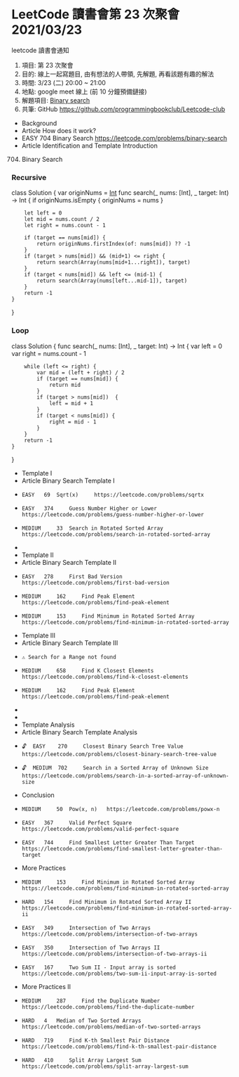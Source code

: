 # LeetCode 讀書會第 23 次聚會 2021/03/23

  leetcode 讀書會通知
 1. 項目: 第 23  次聚會
 2. 目的: 線上一起寫題目, 由有想法的人帶領, 先解題, 再看該題有趣的解法
 3. 時間: 3/23 (二) 20:00 ~ 21:00
 4. 地點: google meet 線上 (前 10 分鐘預備鏈接)
 5. 解題項目:  [Binary search](https://leetcode.com/explore/learn/card/binary-search)
 6. 共筆: GitHub https://github.com/programmingbookclub/Leetcode-club

* Background
*   Article  How does it work?
*   EASY	 704	 Binary Search	 https://leetcode.com/problems/binary-search
*   Article  Identification and Template Introduction
704. Binary Search
### Recursive
class Solution {
    var originNums = [Int]()
    func search(_ nums: [Int], _ target: Int) -> Int {
        if originNums.isEmpty { originNums = nums }
        
        let left = 0
        let mid = nums.count / 2
        let right = nums.count - 1
        
        if (target == nums[mid]) {
            return originNums.firstIndex(of: nums[mid]) ?? -1
        } 
        if (target > nums[mid]) && (mid+1) <= right {
            return search(Array(nums[mid+1...right]), target)
        } 
        if (target < nums[mid]) && left <= (mid-1) {
            return search(Array(nums[left...mid-1]), target)
        }
        return -1
    }
}

### Loop
class Solution {
    func search(_ nums: [Int], _ target: Int) -> Int {
        var left = 0
        var right = nums.count - 1
        
        while (left <= right) {
            var mid = (left + right) / 2 
            if (target == nums[mid]) {
                return mid
            } 
            if (target > nums[mid])  {
                left = mid + 1
            } 
            if (target < nums[mid]) {
                right = mid - 1
            }
        }
        return -1
    }
}
* Template I
*   Article Binary Search Template I
*     EASY	 69	 Sqrt(x)	 https://leetcode.com/problems/sqrtx
*     EASY	 374	 Guess Number Higher or Lower	 https://leetcode.com/problems/guess-number-higher-or-lower
*     MEDIUM	 33	 Search in Rotated Sorted Array	 https://leetcode.com/problems/search-in-rotated-sorted-array
*   
* Template II
*   Article Binary Search Template II
*     EASY	 278	 First Bad Version	 https://leetcode.com/problems/first-bad-version
*     MEDIUM	 162	 Find Peak Element	 https://leetcode.com/problems/find-peak-element
*     MEDIUM	 153	 Find Minimum in Rotated Sorted Array	 https://leetcode.com/problems/find-minimum-in-rotated-sorted-array
* Template III
*   Article Binary Search Template III
*     ⚠️ Search for a Range not found
*     MEDIUM	 658	 Find K Closest Elements	 https://leetcode.com/problems/find-k-closest-elements
*     MEDIUM	 162	 Find Peak Element	 https://leetcode.com/problems/find-peak-element
*   
*   
* Template Analysis
*   Article Binary Search Template Analysis
*     🔓	 EASY	 270	 Closest Binary Search Tree Value	 https://leetcode.com/problems/closest-binary-search-tree-value
*     🔓	 MEDIUM	 702	 Search in a Sorted Array of Unknown Size	 https://leetcode.com/problems/search-in-a-sorted-array-of-unknown-size
* Conclusion
*     MEDIUM	 50	 Pow(x, n)	 https://leetcode.com/problems/powx-n
*     EASY	 367	 Valid Perfect Square	 https://leetcode.com/problems/valid-perfect-square
*     EASY	 744	 Find Smallest Letter Greater Than Target	 https://leetcode.com/problems/find-smallest-letter-greater-than-target
* More Practices
*     MEDIUM	 153	 Find Minimum in Rotated Sorted Array	 https://leetcode.com/problems/find-minimum-in-rotated-sorted-array
*     HARD	 154	 Find Minimum in Rotated Sorted Array II	 https://leetcode.com/problems/find-minimum-in-rotated-sorted-array-ii
*     EASY	 349	 Intersection of Two Arrays	 https://leetcode.com/problems/intersection-of-two-arrays
*     EASY	 350	 Intersection of Two Arrays II	 https://leetcode.com/problems/intersection-of-two-arrays-ii
*     EASY	 167	 Two Sum II - Input array is sorted	 https://leetcode.com/problems/two-sum-ii-input-array-is-sorted
* More Practices II
*     MEDIUM	 287	 Find the Duplicate Number	 https://leetcode.com/problems/find-the-duplicate-number
*     HARD	 4	 Median of Two Sorted Arrays	 https://leetcode.com/problems/median-of-two-sorted-arrays
*     HARD	 719	 Find K-th Smallest Pair Distance	 https://leetcode.com/problems/find-k-th-smallest-pair-distance 
*     HARD	 410	 Split Array Largest Sum	 https://leetcode.com/problems/split-array-largest-sum
